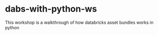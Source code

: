 # dabs-with-python-ws
This workshop is a walkthrough of how databricks asset bundles works in python
